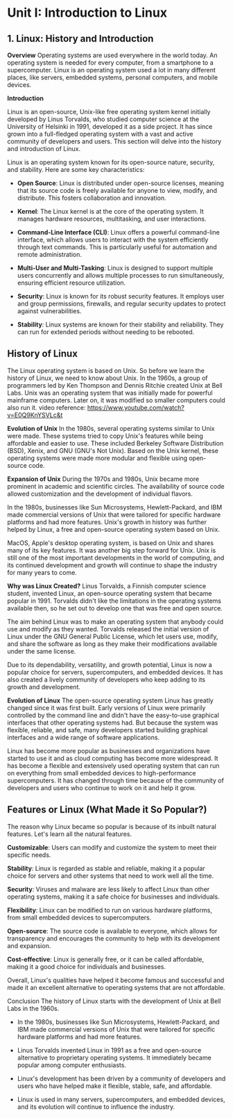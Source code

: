 # Unit I: Introduction to Linux

## 1. Linux: History and Introduction

**Overview**
Operating systems are used everywhere in the world today. An operating system is needed for every computer, from a smartphone to a supercomputer. Linux is an operating system used a lot in many different places, like servers, embedded systems, personal computers, and mobile devices.

**Introduction**

Linux is an open-source, Unix-like free operating system kernel initially developed by Linus Torvalds, who studied computer science at the University of Helsinki in 1991, developed it as a side project. It has since grown into a full-fledged operating system with a vast and active community of developers and users. This section will delve into the history and introduction of Linux.

Linux is an operating system known for its open-source nature, security, and stability. Here are some key characteristics:

- **Open Source**: Linux is distributed under open-source licenses, meaning that its source code is freely available for anyone to view, modify, and distribute. This fosters collaboration and innovation.

- **Kernel**: The Linux kernel is at the core of the operating system. It manages hardware resources, multitasking, and user interactions.

- **Command-Line Interface (CLI)**: Linux offers a powerful command-line interface, which allows users to interact with the system efficiently through text commands. This is particularly useful for automation and remote administration.

- **Multi-User and Multi-Tasking**: Linux is designed to support multiple users concurrently and allows multiple processes to run simultaneously, ensuring efficient resource utilization.

- **Security**: Linux is known for its robust security features. It employs user and group permissions, firewalls, and regular security updates to protect against vulnerabilities.

- **Stability**: Linux systems are known for their stability and reliability. They can run for extended periods without needing to be rebooted.

## History of Linux

The Linux operating system is based on Unix. So before we learn the history of Linux, we need to know about Unix. In the 1960s, a group of programmers led by Ken Thompson and Dennis Ritchie created Unix at Bell Labs. Unix was an operating system that was initially made for powerful mainframe computers. Later on, it was modified so smaller computers could also run it.
video reference: https://www.youtube.com/watch?v=E0Q9KnYSVLc&t

**Evolution of Unix**
In the 1980s, several operating systems similar to Unix were made. These systems tried to copy Unix's features while being affordable and easier to use. These included Berkeley Software Distribution (BSD), Xenix, and GNU (GNU's Not Unix). Based on the Unix kernel, these operating systems were made more modular and flexible using open-source code.

**Expansion of Unix**
During the 1970s and 1980s, Unix became more prominent in academic and scientific circles. The availability of source code allowed customization and the development of individual flavors.

In the 1980s, businesses like Sun Microsystems, Hewlett-Packard, and IBM made commercial versions of Unix that were tailored for specific hardware platforms and had more features. Unix's growth in history was further helped by Linux, a free and open-source operating system based on Unix.

MacOS, Apple's desktop operating system, is based on Unix and shares many of its key features. It was another big step forward for Unix. Unix is still one of the most important developments in the world of computing, and its continued development and growth will continue to shape the industry for many years to come.

**Why was Linux Created?**
Linus Torvalds, a Finnish computer science student, invented Linux, an open-source operating system that became popular in 1991. Torvalds didn't like the limitations in the operating systems available then, so he set out to develop one that was free and open source.

The aim behind Linux was to make an operating system that anybody could use and modify as they wanted. Torvalds released the initial version of Linux under the GNU General Public License, which let users use, modify, and share the software as long as they make their modifications available under the same license.

Due to its dependability, versatility, and growth potential, Linux is now a popular choice for servers, supercomputers, and embedded devices. It has also created a lively community of developers who keep adding to its growth and development.

**Evolution of Linux**
The open-source operating system Linux has greatly changed since it was first built. Early versions of Linux were primarily controlled by the command line and didn't have the easy-to-use graphical interfaces that other operating systems had. But because the system was flexible, reliable, and safe, many developers started building graphical interfaces and a wide range of software applications.

Linux has become more popular as businesses and organizations have started to use it and as cloud computing has become more widespread. It has become a flexible and extensively used operating system that can run on everything from small embedded devices to high-performance supercomputers. It has changed through time because of the community of developers and users who continue to work on it and help it grow.

## Features or Linux (What Made it So Popular?)

The reason why Linux became so popular is because of its inbuilt natural features. Let's learn all the natural features.

**Customizable**: Users can modify and customize the system to meet their specific needs.

**Stability**: Linux is regarded as stable and reliable, making it a popular choice for servers and other systems that need to work well all the time.

**Security**: Viruses and malware are less likely to affect Linux than other operating systems, making it a safe choice for businesses and individuals.

**Flexibility**: Linux can be modified to run on various hardware platforms, from small embedded devices to supercomputers.

**Open-source**: The source code is available to everyone, which allows for transparency and encourages the community to help with its development and expansion.

**Cost-effective**: Linux is generally free, or it can be called affordable, making it a good choice for individuals and businesses.

Overall, Linux's qualities have helped it become famous and successful and made it an excellent alternative to operating systems that are not affordable.

Conclusion
The history of Linux starts with the development of Unix at Bell Labs in the 1960s.

- In the 1980s, businesses like Sun Microsystems, Hewlett-Packard, and IBM made commercial versions of Unix that were tailored for specific hardware platforms and had more features.

- Linus Torvalds invented Linux in 1991 as a free and open-source alternative to proprietary operating systems. It immediately became popular among computer enthusiasts.

- Linux's development has been driven by a community of developers and users who have helped make it flexible, stable, safe, and affordable.

- Linux is used in many servers, supercomputers, and embedded devices, and its evolution will continue to influence the industry.
